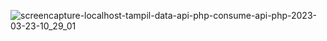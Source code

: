 ![screencapture-localhost-tampil-data-api-php-consume-api-php-2023-03-23-10_29_01](https://user-images.githubusercontent.com/45688720/227094759-e608f329-0dbd-4948-a5d6-40259616e41a.png)
